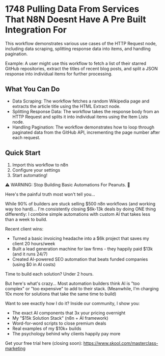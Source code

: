 # 1748 Pulling Data From Services That N8N Doesnt Have A Pre Built Integration For

This workflow demonstrates various use cases of the HTTP Request node, including data scraping, splitting response data into items, and handling pagination.

Example: A user might use this workflow to fetch a list of their starred GitHub repositories, extract the titles of recent blog posts, and split a JSON response into individual items for further processing.

## What You Can Do
- Data Scraping: The workflow fetches a random Wikipedia page and extracts the article title using the HTML Extract node.
- Splitting Response Data: The workflow takes the response body from an HTTP Request and splits it into individual items using the Item Lists node.
- Handling Pagination: The workflow demonstrates how to loop through paginated data from the GitHub API, incrementing the page number after each request.

## Quick Start
1. Import this workflow to n8n
2. Configure your settings
3. Start automating!

⚠️ WARNING: Stop Building Basic Automations For Peanuts. 🚫

Here's the painful truth most won't tell you...

While 90% of builders are stuck selling $500 n8n workflows (and working way too hard)...
I'm consistently closing $6k-13k deals by doing ONE thing differently:
I combine simple automations with custom AI that takes less than a week to build.

Recent client wins:
* Turned a basic invoicing headache into a $6k project that saves my client 20 hours/week
* Built a lead generation machine for law firms - they happily paid $13k (and it runs 24/7)
* Created AI-powered SEO automation that beats funded companies (using $0 in AI costs)

Time to build each solution? Under 2 hours.

But here's what's crazy...
Most automation builders think AI is "too complex" or "too expensive" to add to their stack.
(Meanwhile, I'm charging 10x more for solutions that take the same time to build)

Want to see exactly how I do it?
Inside our community, I show you:
* The exact AI components that 3x your pricing overnight
* My "$15k Solution Stack" (n8n + AI framework)
* Word-for-word scripts to close premium deals
* Real examples of my $10k+ builds
* The psychology behind why clients happily pay more

Get your free trial here (closing soon): https://www.skool.com/masterclass-marketing
